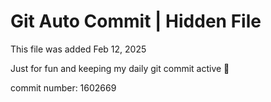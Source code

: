 # Git Auto Commit | Hidden File

This file was added Feb 12, 2025

Just for fun and keeping my daily git commit active 🤪

commit number: 1602669

